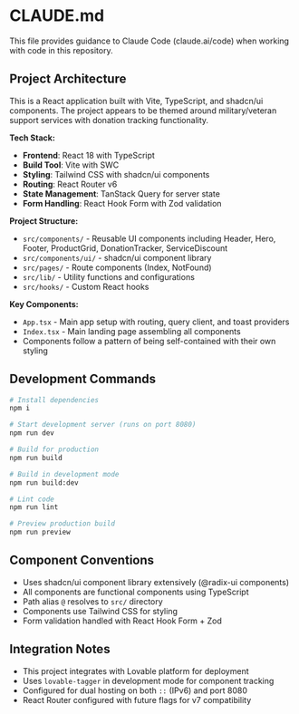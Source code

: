 # CLAUDE.md

This file provides guidance to Claude Code (claude.ai/code) when working with code in this repository.

## Project Architecture

This is a React application built with Vite, TypeScript, and shadcn/ui components. The project appears to be themed around military/veteran support services with donation tracking functionality.

**Tech Stack:**
- **Frontend**: React 18 with TypeScript
- **Build Tool**: Vite with SWC
- **Styling**: Tailwind CSS with shadcn/ui components
- **Routing**: React Router v6
- **State Management**: TanStack Query for server state
- **Form Handling**: React Hook Form with Zod validation

**Project Structure:**
- `src/components/` - Reusable UI components including Header, Hero, Footer, ProductGrid, DonationTracker, ServiceDiscount
- `src/components/ui/` - shadcn/ui component library
- `src/pages/` - Route components (Index, NotFound)
- `src/lib/` - Utility functions and configurations
- `src/hooks/` - Custom React hooks

**Key Components:**
- `App.tsx` - Main app setup with routing, query client, and toast providers
- `Index.tsx` - Main landing page assembling all components
- Components follow a pattern of being self-contained with their own styling

## Development Commands

```bash
# Install dependencies
npm i

# Start development server (runs on port 8080)
npm run dev

# Build for production
npm run build

# Build in development mode
npm run build:dev

# Lint code
npm run lint

# Preview production build
npm run preview
```

## Component Conventions

- Uses shadcn/ui component library extensively (@radix-ui components)
- All components are functional components using TypeScript
- Path alias `@` resolves to `src/` directory
- Components use Tailwind CSS for styling
- Form validation handled with React Hook Form + Zod

## Integration Notes

- This project integrates with Lovable platform for deployment
- Uses `lovable-tagger` in development mode for component tracking
- Configured for dual hosting on both `::` (IPv6) and port 8080
- React Router configured with future flags for v7 compatibility
